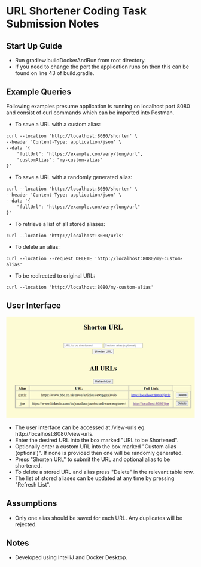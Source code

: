 # URL Shortener Coding Task Submission Notes

## Start Up Guide
- Run gradlew buildDockerAndRun from root directory.
- If you need to change the port the application runs on then this can be found on line 43 of build.gradle.

## Example Queries
Following examples presume application is running on localhost port 8080 and consist of curl commands which can be imported into Postman.

- To save a URL with a custom alias:
~~~
curl --location 'http://localhost:8080/shorten' \
--header 'Content-Type: application/json' \
--data '{
    "fullUrl": "https://example.com/very/long/url",
    "customAlias": "my-custom-alias"
}'
~~~
- To save a URL with a randomly generated alias:
~~~
curl --location 'http://localhost:8080/shorten' \
--header 'Content-Type: application/json' \
--data '{
    "fullUrl": "https://example.com/very/long/url"
}'
~~~
- To retrieve a list of all stored aliases:
~~~
curl --location 'http://localhost:8080/urls'
~~~
- To delete an alias:
~~~
curl --location --request DELETE 'http://localhost:8080/my-custom-alias'
~~~
- To be redirected to original URL:
~~~
curl --location 'http://localhost:8080/my-custom-alias'
~~~

## User Interface
![User Interface](./images/url-shortener.png)
- The user interface can be accessed at <domain>/view-urls eg. http://localhost:8080/view-urls.
- Enter the desired URL into the box marked "URL to be Shortened".
- Optionally enter a custom URL into the box marked "Custom alias (optional)". If none is provided then one will be randomly generated.
- Press "Shorten URL" to submit the URL and optional alias to be shortened.
- To delete a stored URL and alias press "Delete" in the relevant table row.
- The list of stored aliases can be updated at any time by pressing "Refresh List".

## Assumptions
- Only one alias should be saved for each URL. Any duplicates will be rejected.

## Notes
- Developed using IntelliJ and Docker Desktop.